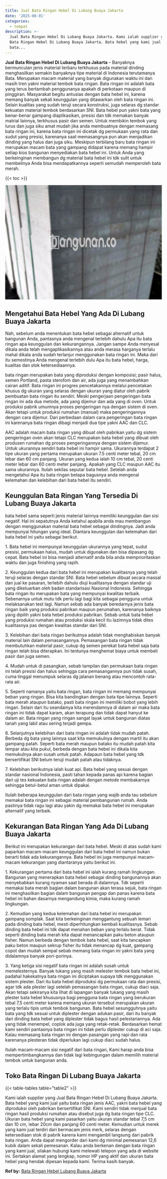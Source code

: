 ```yaml
---
title: Jual Bata Ringan Hebel Di Lubang Buaya Jakarta
date: '2025-08-01'
categories:
  - tempat
description: >-
  Jual Bata Ringan Hebel Di Lubang Buaya Jakarta. Kami ialah supplier yang Jual
  Bata Ringan Hebel Di Lubang Buaya Jakarta. Bata hebel yang kami jual yaitu
  bata...
---
```


**Jual Bata Ringan Hebel Di Lubang Buaya Jakarta** – Banyaknya bermunculan jenis material terbaru terkhusus pada material dinding menghasilkan semakin banyaknya tipe material di Indonesia terutamanya Bata. Merupakan macam material yang banyak digunakan waktu ini dan masih tren yakni material tembok bata ringan. Bata ringan ini adalah bata yang terus bertambah penggunanya apakah di perkotaan maupun di pinggiran. Masyarakat begitu antusias dengan bata hebel ini, karena memang banyak sekali keunggulan yang ditawarkan oleh bata ringan ini. Selain kualitas yang sudah teruji secara konstruksi, juga selaras dg standar kekuatan material tembok berdasarkan SNI. Bata hebel pun yakni bata yang benar-benar gampang diaplikasikan, presisi dan tdk memakan banyak matrial lainnya, terkhusus pasir dan semen. Untuk membikin tembok yang lurus dan juga siku amat mudah jika anda membuatnya dengan memasang bata ringan ini, karena bata ringan ini dicetak dg permukaan yang rata dan sudut yang presisi, karenanya saat memasangnya pun akan menjadikan dinding yang halus dan juga siku. Meskipun terbilang baru bata ringan ini merupakan macam bata yang gampang didapat karena memang hampir setiap kios bangunan menyediakan bata hebel ini. Untuk Anda yang berkeinginan membangun dg material bata hebel ini tdk sulit untuk membelinya Anda bisa mendapatkannya seperti semudah memperoleh bata merah.

{{< toc >}}

![Jual Bata Ringan Hebel Di Lubang Buaya Jakarta](/images/jual-hebel-murah-14.png)

## Mengetahui Bata Hebel Yang Ada Di Lubang Buaya Jakarta

Nah, sebelum anda menentukan bata hebel sebagai alternatif untuk bangunan Anda, pantasnya anda mengenal terlebih dahulu Apa itu bata ringan apa keunggulan dan kekurangannya. Jangan sampe Anda menyesal dikala anda telah mengaplikasikannya atau anda merasa harganya terlalu mahal dikala anda sudah terlanjur menggunakan bata ringan ini. Maka dari itu semestinya Anda mengenal terlebih dulu Apa itu bata hebel, harga, kualitas dan stok ketersediaannya.

bata ringan merupakan bata yang diproduksi dengan komposisi; pasir halus, semen Portland, pasta sterofom dan air, ada juga yang menambahkan cairan aditif. Bata ringan ini progres pencetakannya melalui pencetakan khusus dg ukuran yang selaras dengan ukuran yang diatur oleh pabrik pembuatan bata ringan itu sendiri. Meski pengerjaan pengeringan bata ringan ini ada dua metode, ada yang dijemur dan ada yang di oven. Untuk produksi pabrik umumnya proses pengeringan nya dengan sistem di oven. Akan tetapi untuk produksi rumahan (manual) maka pengeringannya dengan cara dijemur. Dari perbedaan dalam cara pengeringan bata ringan ini karenanya bata ringan dibagi menjadi dua tipe yakni AAC dan CLC.

AAC adalah macam bata ringan yang dibuat oleh pabrikan yaitu dg sistem pengeringan oven akan tetapi CLC merupakan bata hebel yang dibuat oleh produsen rumahan dg proses pengeringannya dengan sistem dijemur. Untuk ukurannya sendiri bata hebel ini hampir sama. Ukurannya terdapat 2 tipe ukuran yang pertama merupakan ukuran 7.5 centi meter tebal, 20 cm lebar dan 60 cm panjang. Ukuran yang kedua ialah 10 cm tebal, 20 centi meter lebar dan 60 centi meter panjang. Apakah yang CLC maupun AAC itu sama ukurannya. Itulah sekilas seputar bata hebel. Setelah anda mengetahui Apa itu bata ringan betapa bagusnya anda mengenal kelemahan dan kelebihan dari bata hebel itu sendiri.

## Keunggulan Bata Ringan Yang Tersedia Di Lubang Buaya Jakarta

bata hebel sama seperti jenis material lainnya memiliki keunggulan dan sisi negatif. Hal ini sepatutnya Anda ketahui apabila anda mau membangun dengan menggunakan material bata hebel sebagai dindingnya. Jadi anda mempunyai hitungan yang ideal. Diantara keunggulan dan kelemahan dari bata hebel ini yaitu sebagai berikut.

1\. Bata hebel ini mempunyai keunggulan ukurannya yang tepat, sudut presisi, permukaan halus, mudah untuk digunakan dan bisa dipasang dg cepat. Bata hebel ini bisa menjadi alternatif anda bila anda memprioritaskan waktu dan juga finishing yang rapih.

2\. Keunggulan kedua dari bata hebel ini merupakan kualitasnya yang telah teruji selaras dengan standar SNI. Bata hebel sebelum dibuat secara massal dan jual ke pasaran, terlebih dahulu diuji kualitasnya dengan standar uji yang dikeluarkan oleh badan standarisasi Nasional Indonesia. Sehingga bata ringan itu merupakan bata yang mempunyai kwalitas terbaik. Sebenarnya untuk mutu tdk perlu lagi bagi kita sebagai pengguna untuk melaksanakan test lagi. Namun sebab ada banyak beredarnya jenis bata ringan baik yang produksi pabrikan maupun perumahan, karenanya baiknya yang dipilih yakni bata hebel produksi pabrikan. Sebab untuk bata hebel yang produksi rumahan atau produksi skala kecil itu lazimnya tidak dites kualitasnya pas dengan kwalitas standar dari SNI.

3\. Kelebihan dari bata ringan berikutnya adalah tidak menghabiskan banyak material lain dalam pemasangannya. Pemasangan bata ringan tidak membutuhkan material pasir, cukup dg semen perekat bata hebel saja bata ringan telah bisa diterapkan. Ini tentunya menghemat biaya untuk membeli pasir dan juga semen.

4\. Mudah untuk di pasangkan, sebab tampilan dan permukaan bata ringan ini telah presisi dan halus sehingga cara pemasangannya pun tidak susah, cuma tinggal menumpuk selaras dg jalanan benang atau mencontoh rata-rata air.

5\. Seperti namanya yaitu bata ringan, bata ringan ini memang mempunyai beban yang ringan. Bisa kita bandingkan dengan bata tipe lainnya. Seperti bata merah ataupun batako, pasti bata ringan ini memiliki bobot yang lebih ringan. Selain dari itu seandainya kita merendamnya di dalam air maka bata ringan ini tidak dapat karam, akan terapung dan tidak dapat hanyut ke dalam air. Bata ringan yang ringan sangat layak untuk bangunan diatas tanah yang labil atau sering terjadi gempa.

6\. Selanjutnya kelebihan dari bata ringan ini adalah tidak mudah patah. Berbeda dg bata yang lainnya saat kita memukulnya dengan martil itu akan gampang patah. Seperti bata merah maupun batako itu mudah patah kita lempar atau kita pukul, berbeda dengan bata hebel ini dikala kita memukulnya akan susah untuk patah. Adapaun bata hebel yang tdk bersertifikat SNI belum teruji mudah patah atau tidaknya.

7\. Kelebihan berikutnya ialah kuat api. Bata hebel yang sesuai dengan standar nasional Indonesia, pasti tahan kepada panas api karena bagian dari uji tes kekuatan bata ringan adalah dengan metode membakarnya sehingga betul-betul aman untuk dipakai.

Itulah beberapa keunggulan dari bata ringan yang wajib anda tau sebelum memakai bata ringan ini sebagai material pembangunan rumah. Anda pastinya tidak ragu lagi atau yakin dg memakai bata hebel ini merupakan alternatif yang terbaik.

## Kekurangan Bata Ringan Yang Ada Di Lubang Buaya Jakarta

Berikut ini merupakan kekurangan dari bata hebel. Meski di atas sudah kami paparkan macam-macam keunggulan dari bata hebel ini namun bukan berarti tidak ada kekurangannya. Bata hebel ini juga mempunyai macam-macam kekurangan yang diantaranya yaitu berikut ini.

1\. Kekurangan pertama dari bata hebel ini ialah kurang ramah lingkungan. Bangunan yang menerapkan bata hebel sebagai dinding bangunannya akan menyebabkan kurang nyaman saat berada di dalamnya. Tdk seperti memakai bata merah bagian dalam bangunan akan terasa sejuk, bata ringan ini menghasilkan bagian dalam bangunan pengap dan panas karena bata hebel ini bahan dasarnya mengandung kimia, maka kurang ramah lingkungan.

2\. Kemudian yang kedua kelemahan dari bata hebel ini merupakan gampang somplak. Saat kita berkeinginan menggantung sebuah lemari pada dinding bata hebel, mesti diperhitungkan kembali kualitasnya. Sebab dinding bata hebel ini tdk dapat menahan beban yang terlalu berat. Tidak seperti dinding bata merah kita dapat menancapkan paku beton ataupun fisher. Namun berbeda dengan tembok bata hebel, saat kita tancapkan paku beton maupun sekrup fisher itu tidak menancap dg kuat, gampang copot dan mudah sempal sebab memang bata ringan ini yakni bata yang didalamnya banyak pori-porinya.

3\. Yang ketiga sisi negatif bata ringan ini adalah susah untuk memelesternya. Banyak tukang yang masih melester tembok bata hebel ini, padahal hakekatnya bata ringan ini diciptakan supaya tdk menggunakan sistem plester. Dari itu bata hebel diproduksi dg permukaan rata dan presisi, agar tdk ada plester lagi setelah pemasangan bata ringan, cukup diaci saja. Akan tetapi sekiranya kita lihat di lapangan banyak tukang yang masih plester bata hebel khususnya bagi pengguna bata ringan yang berukuran tebal 7,5 centi meter karena memang ukuran tersebut merupakan ukuran yang terlalu tipis untuk tembok bangunan. Bata hebel sesungguhnya yaitu bata yang tdk sesuai untuk diplester dengan adukan pasir, dari itu banyak dari dinding bata hebel yang diplester tidak bagus hasil pelestariannya. Ada yang tidak menempel, coplok ada juga yang retak-retak. Berdasarkan hemat kami sendiri pantasnya bata ringan ini tidak perlu diplester cukup di aci saja. Kalau memasang bata ringan ini dengan pasangan yang rapi dan rata karenanya plesteran tidak diperlukan lagi cukup diaci sudah halus.

Itulah macam-macam sisi negatif dari bata ringan, Kami harap anda bisa mempertimbangkannya dan tidak lagi kebingungan dalam memilih material tembok untuk bangunan anda.

## Toko Bata Ringan Di Lubang Buaya Jakarta

{{< table-tables table="table2" >}}

Kami ialah supplier yang Jual Bata Ringan Hebel Di Lubang Buaya Jakarta. Bata hebel yang kami jual yaitu bata ringan jenis AAC, yakni bata hebel yang diproduksi oleh pabrikan bersertifikat SNI. Kami sendiri tidak menjual bata ringan hasil produksi rumahan atau disebut juga dg bata ringan tipe CLC. Ukuran bata hebel yang kami pasarkan yaitu ukuran standar tebal 7,5 cm dan 10 cm, lebar 20cm dan panjang 60 centi meter. Kemudian untuk merek yang kami jual terdiri dari bermacam jenis merk, selaras dengan ketersediaan stok di pabrik karena kami mengambil langsung dari pabrik bata ringan. Anda dapat mengorder dari kami dg minimal pemesanan 12,6 kubik dalam sekali pemesanan. Kalau anda berkenan dengan bata ringan yang kami jual, silakan hubungi kami melewati telepon yang ada di website ini. Sertakan alamat yang lengkap, nomor HP yang aktif dan ukuran bata hebel yang hendak dipesan kepada kami. Terima kasih banyak.

**Ref by:** [Bata Ringan Hebel Lubang Buaya Jakarta](https://id.wikipedia.org/wiki/Bata)
